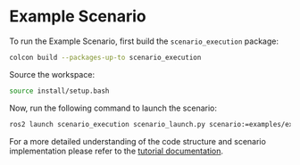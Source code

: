 # Example Scenario

To run the Example Scenario, first build the `scenario_execution` package:

```bash
colcon build --packages-up-to scenario_execution
```

Source the workspace:

```bash
source install/setup.bash
```

Now, run the following command to launch the scenario:

```bash
ros2 launch scenario_execution scenario_launch.py scenario:=examples/example_scenario/example_log.osc
```

For a more detailed understanding of the code structure and scenario implementation please refer to the [tutorial documentation](https://intellabs.github.io/scenario_execution/tutorials.html).
